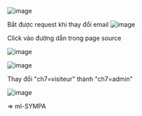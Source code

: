 ![image](https://github.com/nguyenngocdung18/RootMe/assets/134156226/ece065d1-e6c9-4cdb-90a6-a6bd0ab5c8f7)

Bắt được request khi thay đổi email 
![image](https://github.com/nguyenngocdung18/RootMe/assets/134156226/87b7c657-39e4-4276-908f-496467df7663)

Click vào đường dẫn trong page source

![image](https://github.com/nguyenngocdung18/RootMe/assets/134156226/d16e17e9-6ec9-4331-8f73-930c53e39035)

![image](https://github.com/nguyenngocdung18/RootMe/assets/134156226/8b68996d-ada1-444c-83e5-792b59a0b06c)

Thay đổi "ch7=visiteur" thành "ch7=admin"

![image](https://github.com/nguyenngocdung18/RootMe/assets/134156226/e59b8dd2-6355-42b9-b901-0af59a8e3f38)

=> ml-SYMPA
